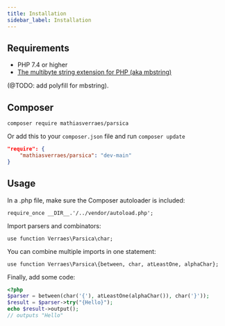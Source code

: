 ```yaml
---
title: Installation
sidebar_label: Installation
---
```


## Requirements

- PHP 7.4 or higher
- [The multibyte string extension for PHP (aka mbstring)](https://www.php.net/manual/en/book.mbstring.php)

(@TODO: add polyfill for mbstring).

## Composer
 
`composer require mathiasverraes/parsica`

Or add this to your `composer.json` file and run `composer update` 

```json
"require": {
    "mathiasverraes/parsica": "dev-main"
}
```

## Usage

In a .php file, make sure the Composer autoloader is included:

`require_once __DIR__.'/../vendor/autoload.php';`

Import parsers and combinators:

`use function Verraes\Parsica\char;`

You can combine multiple imports in one statement: 

`use function Verraes\Parsica\{between, char, atLeastOne, alphaChar};`

Finally, add some code:

```php
<?php
$parser = between(char('{'), atLeastOne(alphaChar()), char('}'));
$result = $parser->try("{Hello}");
echo $result->output();
// outputs "Hello"
```

